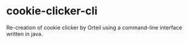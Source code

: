 # cookie-clicker-cli
Re-creation of cookie clicker by Orteil using a command-line interface 
written in java.
